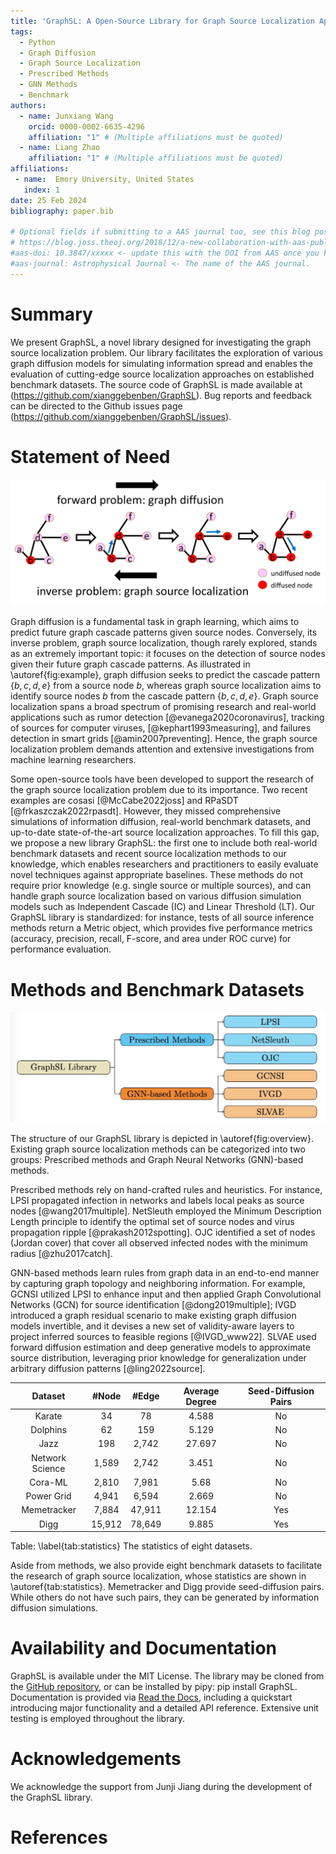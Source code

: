 ```yaml
---
title: 'GraphSL: A Open-Source Library for Graph Source Localization Approaches and Benchmark Datasets'
tags:
  - Python
  - Graph Diffusion
  - Graph Source Localization
  - Prescribed Methods
  - GNN Methods
  - Benchmark
authors:
  - name: Junxiang Wang
    orcid: 0000-0002-6635-4296
    affiliation: "1" # (Multiple affiliations must be quoted)
  - name: Liang Zhao
    affiliation: "1" # (Multiple affiliations must be quoted)
affiliations:
 - name:  Emory University, United States
   index: 1
date: 25 Feb 2024
bibliography: paper.bib

# Optional fields if submitting to a AAS journal too, see this blog post:
# https://blog.joss.theoj.org/2018/12/a-new-collaboration-with-aas-publishing
#aas-doi: 10.3847/xxxxx <- update this with the DOI from AAS once you know it.
#aas-journal: Astrophysical Journal <- The name of the AAS journal.
---
```


# Summary

We present GraphSL, a novel library designed for investigating the graph source localization problem. Our library facilitates the exploration of various graph diffusion models for simulating information spread and enables the evaluation of cutting-edge source localization approaches on established benchmark datasets. The source code of GraphSL is made available at (https://github.com/xianggebenben/GraphSL). Bug reports and feedback can be directed to the Github issues page (https://github.com/xianggebenben/GraphSL/issues).


# Statement of Need

![An example of graph source localization.\label{fig:example}](SL_example.png)

Graph diffusion is a fundamental task in graph learning, which aims to predict future graph cascade patterns given source nodes. Conversely, its inverse problem, graph source localization, though rarely explored, stands as an extremely important topic: it focuses on the detection of source nodes given their future graph cascade patterns. As illustrated in \autoref{fig:example}, graph diffusion seeks to predict the cascade pattern $\{b,c,d,e\}$ from a source node $b$, whereas graph source localization aims to identify source nodes $b$ from the cascade pattern $\{b,c,d,e\}$. Graph source localization spans a broad spectrum of promising research and real-world applications such as rumor detection [@evanega2020coronavirus], tracking of sources for computer viruses, [@kephart1993measuring], and failures detection in smart grids [@amin2007preventing]. Hence, the graph source localization problem demands attention and extensive investigations from machine learning researchers.

Some open-source tools have been developed to support the research of the graph source localization problem due to its importance. Two recent examples are cosasi [@McCabe2022joss] and RPaSDT [@frkaszczak2022rpasdt]. However, they missed comprehensive simulations of information diffusion, real-world benchmark datasets, and up-to-date state-of-the-art source localization approaches. To fill this gap, we propose a new library GraphSL: the first one to include both real-world benchmark datasets and recent source localization methods to our knowledge, which enables researchers and practitioners to easily evaluate novel techniques against appropriate baselines. These methods do not require prior knowledge (e.g. single source or multiple sources), and can handle graph source localization based on various diffusion simulation models such as Independent Cascade (IC) and Linear Threshold (LT). Our GraphSL library is standardized: for instance, tests of all source inference methods return a Metric object, which provides five performance metrics (accuracy, precision, recall, F-score, and area under ROC curve) for performance evaluation.

# Methods and Benchmark Datasets

![The hierarchical structure of our GraphSL library version 0.1.\label{fig:overview}](overview.png)

The structure of our GraphSL library is depicted in \autoref{fig:overview}. Existing graph source localization methods can be categorized into two groups: Prescribed methods and Graph Neural Networks (GNN)-based methods.

Prescribed methods rely on hand-crafted rules and heuristics. For instance, LPSI propagated infection in networks and labels local peaks as source nodes [@wang2017multiple]. NetSleuth employed the Minimum Description Length principle to identify the optimal set of source nodes and virus propagation ripple [@prakash2012spotting]. OJC identified a set of nodes (Jordan cover) that cover all observed infected nodes with the minimum radius [@zhu2017catch]. 

GNN-based methods learn rules from graph data in an end-to-end manner by capturing graph topology and neighboring information. For example, GCNSI utilized LPSI to enhance input and then applied Graph Convolutional Networks (GCN) for source identification [@dong2019multiple]; IVGD introduced a graph residual scenario to make existing graph diffusion models invertible, and it devises a new set of validity-aware layers to project inferred sources to feasible regions [@IVGD_www22]. SLVAE used forward diffusion estimation and deep generative models to approximate source distribution, leveraging prior knowledge for generalization under arbitrary diffusion patterns [@ling2022source].

|       Dataset      |  #Node |  #Edge | Average Degree | Seed-Diffusion Pairs |
|:------------------:|:------:|:------:|:--------------:|:--------------------------:|
|       Karate       |   34   |   78   |      4.588     |             No             |
|      Dolphins      |   62   |   159  |      5.129     |             No             |
|         Jazz       |   198  |  2,742 |     27.697     |             No             |
| Network   Science  |  1,589 |  2,742 |      3.451     |             No             |
|       Cora-ML      |  2,810 |  7,981 |      5.68      |             No             |
|    Power   Grid    |  4,941 |  6,594 |      2.669     |             No             |
|     Memetracker    |  7,884 | 47,911 |     12.154     |            Yes             |
|        Digg        | 15,912 | 78,649 |      9.885     |            Yes             |

Table: \label{tab:statistics} The statistics of eight datasets.

Aside from methods, we also provide eight benchmark datasets to facilitate the research of graph source localization, whose statistics are shown in \autoref{tab:statistics}. Memetracker and Digg provide seed-diffusion pairs. While others do not have such pairs, they can be generated by information diffusion simulations.

# Availability and Documentation

GraphSL is available under the MIT License. The library may be cloned from the [GitHub repository](https://github.com/xianggebenben/GraphSL), or can be installed by pipy: pip install GraphSL. Documentation is provided via [Read the Docs](https://graphsl.readthedocs.io/en/latest/index.html), including a quickstart introducing major functionality and a detailed API reference. Extensive unit testing is employed throughout the library. 

# Acknowledgements

We acknowledge the support from Junji Jiang during the development of the GraphSL library.

# References
